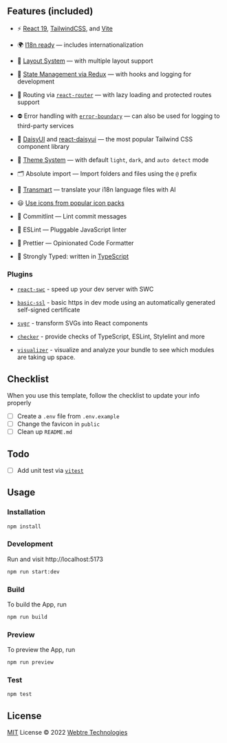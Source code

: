 ## Features (included)

- ⚡️ [React 19](https://github.com/facebook/react/), [TailwindCSS](https://github.com/tailwindlabs/tailwindcss), and [Vite](https://github.com/vitejs/vite)

- 🌍 [I18n ready](./src/i18n) — includes internationalization

- 📑 [Layout System](./src/layouts) — with multiple layout support

- 💮 [State Management via Redux](./src/redux) — with hooks and logging for development

- 🔗 Routing via [`react-router`](./src/router) — with lazy loading and protected routes support

- ⛔ Error handling with [`error-boundary`](./src/components/ErrorBoundary.tsx) — can also be used for logging to third-party services

- 🎨 [DaisyUI](https://github.com/saadeghi/daisyui) and [react-daisyui](https://github.com/daisyui/react-daisyui) — the most popular Tailwind CSS component library

- 📲 [Theme System](./src/components/ThemeChanger.tsx) — with default `light`, `dark`, and `auto detect` mode

- 🗂 Absolute import — Import folders and files using the `@` prefix

- 🤖 [Transmart](./transmart.config.cjs) — translate your i18n language files with AI

- 😃 [Use icons from popular icon packs](https://github.com/react-icons/react-icons)

- 🚓 Commitlint — Lint commit messages

- 📏 ESLint — Pluggable JavaScript linter

- 💖 Prettier — Opinionated Code Formatter

- 🦾 Strongly Typed: written in [TypeScript](https://github.com/microsoft/TypeScript)

### Plugins

- [`react-swc`](https://github.com/vitejs/vite-plugin-react-swc) - speed up your dev server with SWC

- [`basic-ssl`](https://github.com/vitejs/vite-plugin-basic-ssl) - basic https in dev mode using an automatically generated self-signed certificate

- [`svgr`](https://github.com/pd4d10/vite-plugin-svgr) - transform SVGs into React components

- [`checker`](https://github.com/fi3ework/vite-plugin-checker) - provide checks of TypeScript, ESLint, Stylelint and more

- [`visualizer`](https://github.com/btd/rollup-plugin-visualizer) - visualize and analyze your bundle to see which modules are taking up space.

## Checklist

When you use this template, follow the checklist to update your info properly

- [ ] Create a `.env` file from `.env.example`
- [ ] Change the favicon in `public`
- [ ] Clean up `README.md`

## Todo

- [ ] Add unit test via [`vitest`](https://github.com/vitest-dev/vitest)

## Usage

### Installation

```bash
npm install
```

### Development

Run and visit http://localhost:5173

```bash
npm run start:dev
```

### Build

To build the App, run

```bash
npm run build
```

### Preview

To preview the App, run

```bash
npm run preview
```

### Test

```bash
npm test
```

## License

[MIT](./LICENSE) License © 2022 [Webtre Technologies](https://github.com/webtretech)
